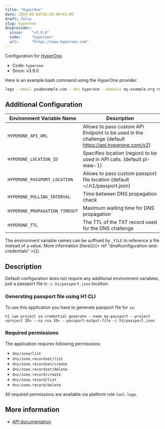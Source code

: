 ```yaml
---
title: "HyperOne"
date: 2019-03-03T16:39:46+01:00
draft: false
slug: hyperone
dnsprovider:
  since:    "v3.9.0"
  code:     "hyperone"
  url:      "https://www.hyperone.com"
---
```


<!-- THIS DOCUMENTATION IS AUTO-GENERATED. PLEASE DO NOT EDIT. -->
<!-- providers/dns/hyperone/hyperone.toml -->
<!-- THIS DOCUMENTATION IS AUTO-GENERATED. PLEASE DO NOT EDIT. -->


Configuration for [HyperOne](https://www.hyperone.com).


<!--more-->

- Code: `hyperone`
- Since: v3.9.0


Here is an example bash command using the HyperOne provider:

```bash
lego --email you@example.com --dns hyperone --domains my.example.org run
```






## Additional Configuration

| Environment Variable Name | Description |
|--------------------------------|-------------|
| `HYPERONE_API_URL` | Allows to pass custom API Endpoint to be used in the challenge (default https://api.hyperone.com/v2) |
| `HYPERONE_LOCATION_ID` | Specifies location (region) to be used in API calls. (default pl-waw-1) |
| `HYPERONE_PASSPORT_LOCATION` | Allows to pass custom passport file location (default ~/.h1/passport.json) |
| `HYPERONE_POLLING_INTERVAL` | Time between DNS propagation check |
| `HYPERONE_PROPAGATION_TIMEOUT` | Maximum waiting time for DNS propagation |
| `HYPERONE_TTL` | The TTL of the TXT record used for the DNS challenge |

The environment variable names can be suffixed by `_FILE` to reference a file instead of a value.
More information [here]({{< ref "dns#configuration-and-credentials" >}}).

## Description

Default configuration does not require any additional environment variables,
just a passport file in `~/.h1/passport.json` location.

### Generating passport file using H1 CLI

To use this application you have to generate passport file for `sa`:

```
h1 iam project sa credential generate --name my-passport --project <project ID> --sa <sa ID> --passport-output-file ~/.h1/passport.json
```

### Required permissions

The application requires following permissions:
-  `dns/zone/list`
-  `dns/zone.recordset/list`
-  `dns/zone.recordset/create`
-  `dns/zone.recordset/delete`
-  `dns/zone.record/create`
-  `dns/zone.record/list`
-  `dns/zone.record/delete`

All required permissions are available via platform role `tool.lego`.



## More information

- [API documentation](https://api.hyperone.com/v2/docs)

<!-- THIS DOCUMENTATION IS AUTO-GENERATED. PLEASE DO NOT EDIT. -->
<!-- providers/dns/hyperone/hyperone.toml -->
<!-- THIS DOCUMENTATION IS AUTO-GENERATED. PLEASE DO NOT EDIT. -->
